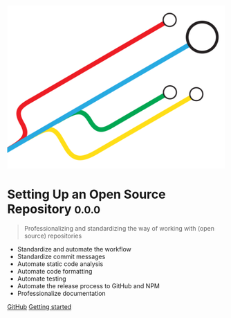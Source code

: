 ![logo](./_media/setting-up-an-open-source-repo-logo.png)

# Setting Up an Open Source Repository <small>0.0.0</small>

> Professionalizing and standardizing the way of working with (open source) repositories

- Standardize and automate the workflow
- Standardize commit messages
- Automate static code analysis
- Automate code formatting
- Automate testing
- Automate the release process to GitHub and NPM
- Professionalize documentation 

[GitHub](https://github.com/nidkil/setting-up-an-open-source-repo/)
[Getting started](#welcome)
